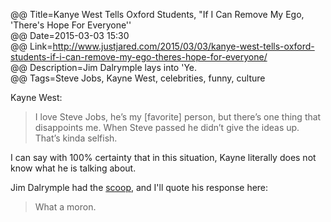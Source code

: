 @@ Title=Kanye West Tells Oxford Students, "If I Can Remove My Ego, 'There's Hope For Everyone''  
@@ Date=2015-03-03 15:30  
@@ Link=http://www.justjared.com/2015/03/03/kanye-west-tells-oxford-students-if-i-can-remove-my-ego-theres-hope-for-everyone/  
@@ Description=Jim Dalrymple lays into 'Ye.  
@@ Tags=Steve Jobs, Kayne West, celebrities, funny, culture   

Kayne West:
>I love Steve Jobs, he’s my [favorite] person, but there’s one thing that disappoints me. When Steve passed he didn’t give the ideas up. That’s kinda selfish.

I can say with 100% certainty that in this situation, Kayne literally does not know what he is talking about.

Jim Dalrymple had the [scoop][loopinsight], and I'll quote his response here:
>What a moron.

[loopinsight]: http://www.loopinsight.com/2015/03/03/fuck-off-kayne/